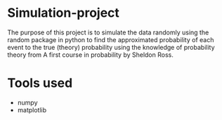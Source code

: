 # Simulation-project
The purpose of this project is to simulate the data randomly using the random package in python to find the approximated probability of each event to the true (theory) probability using the knowledge of probability theory from A first course in probability by Sheldon Ross.
# Tools used
+ numpy
+ matplotlib
